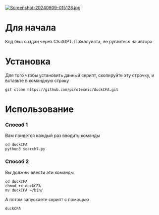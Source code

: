 [![Screenshot-20240909-015128.jpg](https://i.postimg.cc/25P7zjh1/Screenshot-20240909-015128.jpg)](https://postimg.cc/67fvcXHK)

# **Для начала**

Код был создан через ChatGPT. Пожалуйста, не ругайтесь на автора

# **Установка**


Для того чтобы установить данный скрипт, скопируйте эту строчку, и вставьте в командную строку 
```
git clone https://github.com/pirotexnic/duckCFA.git
```

# **Использование**

### **Способ 1**

Вам придется каждый раз вводить команды 
```
cd duckCFA
python3 search7.py
```
### **Способ 2**

Вы должны ввести эти команды 
```
cd duckCFA
chmod +x duckCFA
mv duckCFA ~/bin/
```
А потом запускаете скрипт с помощью 
```
duckCFA
```